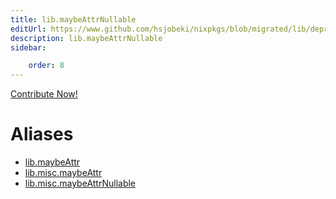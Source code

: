 ```yaml
---
title: lib.maybeAttrNullable
editUrl: https://www.github.com/hsjobeki/nixpkgs/blob/migrated/lib/deprecated.nix#L42C15
description: lib.maybeAttrNullable
sidebar:

    order: 8
---
```


<a href="https://www.github.com/hsjobeki/nixpkgs/blob/migrated/lib/deprecated.nix#L42C15">Contribute Now!</a>


# Aliases

- [lib.maybeAttr](/nix-doc-comments/reference/lib/lib-maybeattr)
- [lib.misc.maybeAttr](/nix-doc-comments/reference/lib/misc/lib-misc-maybeattr)
- [lib.misc.maybeAttrNullable](/nix-doc-comments/reference/lib/misc/lib-misc-maybeattrnullable)


